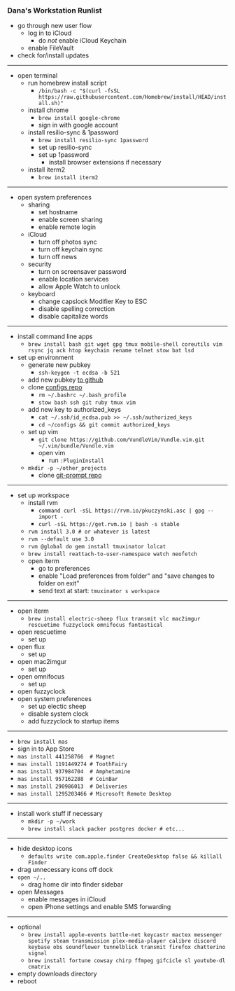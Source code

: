 ### Dana's Workstation Runlist

* go through new user flow
  * log in to iCloud
    * do _not_ enable iCloud Keychain
  * enable FileVault
* check for/install updates

---

* open terminal
  * run homebrew install script
    * `/bin/bash -c "$(curl -fsSL https://raw.githubusercontent.com/Homebrew/install/HEAD/install.sh)"`
  * install chrome
    * `brew install google-chrome`
    * sign in with google account
  * install resilio-sync & 1password
    * `brew install resilio-sync 1password`
    * set up resilio-sync
    * set up 1password
      * install browser extensions if necessary
  * install iterm2
    * `brew install iterm2`

---

* open system preferences
  * sharing
     * set hostname
     * enable screen sharing
     * enable remote login
  * iCloud
     * turn off photos sync
     * turn off keychain sync
     * turn off news
  * security
     * turn on screensaver password
     * enable location services
     * allow Apple Watch to unlock
  * keyboard
     * change capslock Modifier Key to ESC
     * disable spelling correction
     * disable capitalize words

---

* install command line apps
  * `brew install bash git wget gpg tmux mobile-shell coreutils vim rsync jq ack htop keychain rename telnet stow bat lsd`
* set up environment
  * generate new pubkey
    * `ssh-keygen -t ecdsa -b 521`
  * add new pubkey [to github](https://github.com/settings/keys)
  * clone [configs repo](https://github.com/dmerrick/configs)
     * `rm ~/.bashrc ~/.bash_profile`
     * `stow bash ssh git ruby tmux vim`
   * add new key to authorized_keys
     * `cat ~/.ssh/id_ecdsa.pub >> ~/.ssh/authorized_keys`
     * `cd ~/configs && git commit authorized_keys`
  * set up vim
     * `git clone https://github.com/VundleVim/Vundle.vim.git ~/.vim/bundle/Vundle.vim`
     * open vim
       * run `:PluginInstall`
  * `mkdir -p ~/other_projects`
     * clone [git-prompt repo](https://github.com/dmerrick/git-prompt)
  
  
---

* set up workspace
  * install rvm
    * `command curl -sSL https://rvm.io/pkuczynski.asc | gpg --import -`
    * `curl -sSL https://get.rvm.io | bash -s stable`
  * `rvm install 3.0 # or whatever is latest`
  * `rvm --default use 3.0`
  * `rvm @global do gem install tmuxinator lolcat`
  * `brew install reattach-to-user-namespace watch neofetch`
  * open iterm
    * go to preferences
    * enable "Load preferences from folder" and "save changes to folder on exit"
    * send text at start: `tmuxinator s workspace`

---

* open iterm
  * `brew install electric-sheep flux transmit vlc mac2imgur rescuetime fuzzyclock omnifocus fantastical`
* open rescuetime
  * set up
* open flux
  * set up
* open mac2imgur
  * set up
* open omnifocus
  * set up
* open fuzzyclock
* open system preferences
  * set up electic sheep
  * disable system clock
  * add fuzzyclock to startup items

---

* `brew install mas`
* sign in to App Store
* `mas install 441258766  # Magnet`
* `mas install 1191449274 # ToothFairy`
* `mas install 937984704  # Amphetamine`
* `mas install 957162288  # CoinBar`
* `mas install 290986013  # Deliveries`
* `mas install 1295203466 # Microsoft Remote Desktop`

---

* install work stuff if necessary
  * `mkdir -p ~/work`
  * `brew install slack packer postgres docker # etc...`

---

* hide desktop icons
  * `defaults write com.apple.finder CreateDesktop false && killall Finder`
* drag unnecessary icons off dock
* `open ~/..`
  * drag home dir into finder sidebar
* open Messages
  * enable messages in iCloud
  * open iPhone settings and enable SMS forwarding


---

* optional
  * `brew install apple-events battle-net keycastr mactex messenger spotify steam transmission plex-media-player calibre discord keybase obs soundflower tunnelblick transmit firefox chatterino signal`
  * `brew install fortune cowsay chirp ffmpeg gifcicle sl youtube-dl cmatrix`
* empty downloads directory
* reboot
 
